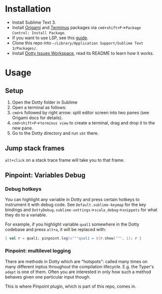 # Installation
- Install Sublime Text 3.
- Install [Origami](https://github.com/SublimeText/Origami) and [Terminus](https://github.com/randy3k/Terminus) packages via `cmd+shift+P`->`Package Control: Install Package`.
- If you want to use LSP, see this [guide](https://scalameta.org/metals/docs/editors/sublime.html).
- Clone this repo into `~/Library/Application Support/Sublime Text 3/Packages/`.
- Install [Dotty Issues Workspace](https://github.com/anatoliykmetyuk/dotty-issue-workspace), read its README to learn how it works.

# Usage
## Setup
1. Open the Dotty folder in Sublime
2. Open a terminal as follows:
  1. `cmd+k` followed by right arrow: split editor screen into two panes (see Origami docs for details).
  2. `cmd+shift+P`->`terminus view` to create a terminal, drag and drop it to the new pane.
  3. Go to the Dotty directory and run `sbt` there.

## Jump stack frames
`alt+click` on a stack trace frame will take you to that frame.

## Pinpoint: Variables Debug
### Debug hotkeys
You can highlight any variable in Dotty and press certain hotkeys to instrument it with debug code. See `Default.sublime-keymap` for the key bindings and `DottyDebug.sublime-settings`->`scala_debug`->`snippets` for what they do to a variable.

For example, if you highlight variable `qual1` somewhere in the Dotty codebase and press `alt+a`, it will be replaced with:

```scala
{ val r = qual1; pinpoint.log(s"""qual1 = ${r.show}""", 1); r }
```

### Pinpoint: multilevel logging
There are methods in Dotty which are "hotspots": called many times on many different inptus throughout the compilation lifecycle. E.g. the Typer's `adapt` is one of them. Often you are interested in only how such a method behaves given one particular input though.

This is where Pinpoint plugin, which is part of this repo, comes in.
